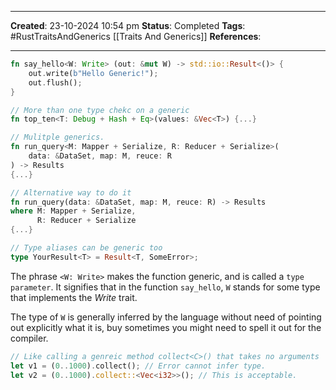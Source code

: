 _____
**Created**: 23-10-2024 10:54 pm
**Status**: Completed
**Tags**: #RustTraitsAndGenerics [[Traits And Generics]]
**References**: 
______

```rust
fn say_hello<W: Write> (out: &mut W) -> std::io::Result<()> {
	out.write(b"Hello Generic!");
	out.flush();
}

// More than one type chekc on a generic
fn top_ten<T: Debug + Hash + Eq>(values: &Vec<T>) {...}

// Mulitple generics.
fn run_query<M: Mapper + Serialize, R: Reducer + Serialize>(
	data: &DataSet, map: M, reuce: R
) -> Results
{...}

// Alternative way to do it
fn run_query(data: &DataSet, map: M, reuce: R) -> Results
where M: Mapper + Serialize,
	  R: Reducer + Serialize
{...}

// Type aliases can be generic too
type YourResult<T> = Result<T, SomeError>;
```

The phrase `<W: Write>` makes the function generic, and is called a `type parameter`. It signifies that in the function `say_hello`, `W` stands for some type that implements the *Write* trait.

The type of `W` is generally inferred by the language without need of pointing out explicitly what it is, buy sometimes you might need to spell it out for the compiler.
```rust
// Like calling a genreic method collect<C>() that takes no arguments
let v1 = (0..1000).collect(); // Error cannot infer type.
let v2 = (0..1000).collect::<Vec<i32>>(); // This is acceptable.
```

